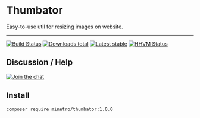 # Thumbator

Easy-to-use util for resizing images on website.

-----

[![Build Status](https://img.shields.io/travis/minetro/thumbator.svg?style=flat-square)](https://travis-ci.org/minetro/thumbator)
[![Downloads total](https://img.shields.io/packagist/dt/minetro/thumbator.svg?style=flat-square)](https://packagist.org/packages/minetro/thumbator)
[![Latest stable](https://img.shields.io/packagist/v/minetro/thumbator.svg?style=flat-square)](https://packagist.org/packages/minetro/thumbator)
[![HHVM Status](https://img.shields.io/hhvm/minetro/thumbator.svg?style=flat-square)](http://hhvm.h4cc.de/package/minetro/thumbator)

## Discussion / Help

[![Join the chat](https://img.shields.io/gitter/room/minetro/nette.svg?style=flat-square)](https://gitter.im/minetro/nette?utm_source=badge&utm_medium=badge&utm_campaign=pr-badge&utm_content=badge)

## Install

```sh
composer require minetro/thumbator:1.0.0
```
